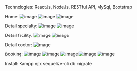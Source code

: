 Technologies: ReactJs, NodeJs, RESTful API, MySql,
 Bootstrap

Home: 
![image](https://github.com/user-attachments/assets/2dab7ef9-6c09-4541-9c66-da3edc25343e)
![image](https://github.com/user-attachments/assets/45b009fc-a3b9-481e-a16e-3f07c6e8c9d0)
![image](https://github.com/user-attachments/assets/1e3827f3-dc68-41ea-8db5-e3efdd8c5bab)

Detail specialty:
![image](https://github.com/user-attachments/assets/b793e6f0-9537-4870-baa4-eff924f4fd7e)
![image](https://github.com/user-attachments/assets/2a40e243-1020-43a6-933b-7667d0502703)

Detail facility:
![image](https://github.com/user-attachments/assets/d254b6c5-94eb-4f10-92e9-f2c28d4a2a68)
![image](https://github.com/user-attachments/assets/5a4ff620-b18a-482d-823a-dea69524dcb0)

Detail doctor:
![image](https://github.com/user-attachments/assets/6af18cee-bf16-46ab-b4c7-94acbf9b818c)

Booking: 
![image](https://github.com/user-attachments/assets/61399e74-ad10-496b-9fbb-319a96178287)
![image](https://github.com/user-attachments/assets/642bbca8-6e3e-4fd2-a7d1-bd15b5004c60)
![image](https://github.com/user-attachments/assets/91ee8cf4-ed6a-4dd5-b2eb-6bb3440a1f3e)
![image](https://github.com/user-attachments/assets/7ba2e248-85f1-49a3-a2da-07614000e50b)
![image](https://github.com/user-attachments/assets/00b00a26-3316-4f7b-a0b0-b5722ddfdb84)

Install:
Xampp
npx sequelize-cli db:migrate  













